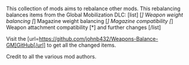 This collection of mods aims to rebalance other mods.
This rebalancing balances items from the Global Mobilization DLC:
[list]
[*] Weapon weight balancing
[*] Magazine weight balancing
[*] Magazine compatibility
[*] Weapon attachment compatibility
[*] and further changes
[/list]

Visit the [url=https://github.com/johnb432/Weapons-Balance-GM]GitHub[/url] to get all the changed items.

Credit to all the various mod authors.
